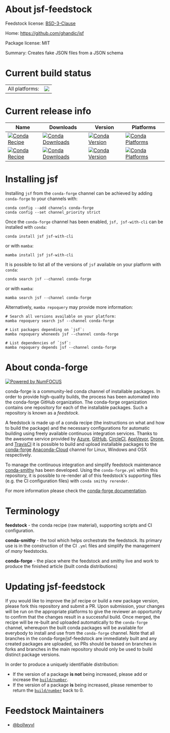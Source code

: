 About jsf-feedstock
===================

Feedstock license: [BSD-3-Clause](https://github.com/conda-forge/jsf-feedstock/blob/main/LICENSE.txt)

Home: https://github.com/ghandic/jsf

Package license: MIT

Summary: Creates fake JSON files from a JSON schema

Current build status
====================


<table><tr><td>All platforms:</td>
    <td>
      <a href="https://dev.azure.com/conda-forge/feedstock-builds/_build/latest?definitionId=17758&branchName=main">
        <img src="https://dev.azure.com/conda-forge/feedstock-builds/_apis/build/status/jsf-feedstock?branchName=main">
      </a>
    </td>
  </tr>
</table>

Current release info
====================

| Name | Downloads | Version | Platforms |
| --- | --- | --- | --- |
| [![Conda Recipe](https://img.shields.io/badge/recipe-jsf-green.svg)](https://anaconda.org/conda-forge/jsf) | [![Conda Downloads](https://img.shields.io/conda/dn/conda-forge/jsf.svg)](https://anaconda.org/conda-forge/jsf) | [![Conda Version](https://img.shields.io/conda/vn/conda-forge/jsf.svg)](https://anaconda.org/conda-forge/jsf) | [![Conda Platforms](https://img.shields.io/conda/pn/conda-forge/jsf.svg)](https://anaconda.org/conda-forge/jsf) |
| [![Conda Recipe](https://img.shields.io/badge/recipe-jsf--with--cli-green.svg)](https://anaconda.org/conda-forge/jsf-with-cli) | [![Conda Downloads](https://img.shields.io/conda/dn/conda-forge/jsf-with-cli.svg)](https://anaconda.org/conda-forge/jsf-with-cli) | [![Conda Version](https://img.shields.io/conda/vn/conda-forge/jsf-with-cli.svg)](https://anaconda.org/conda-forge/jsf-with-cli) | [![Conda Platforms](https://img.shields.io/conda/pn/conda-forge/jsf-with-cli.svg)](https://anaconda.org/conda-forge/jsf-with-cli) |

Installing jsf
==============

Installing `jsf` from the `conda-forge` channel can be achieved by adding `conda-forge` to your channels with:

```
conda config --add channels conda-forge
conda config --set channel_priority strict
```

Once the `conda-forge` channel has been enabled, `jsf, jsf-with-cli` can be installed with `conda`:

```
conda install jsf jsf-with-cli
```

or with `mamba`:

```
mamba install jsf jsf-with-cli
```

It is possible to list all of the versions of `jsf` available on your platform with `conda`:

```
conda search jsf --channel conda-forge
```

or with `mamba`:

```
mamba search jsf --channel conda-forge
```

Alternatively, `mamba repoquery` may provide more information:

```
# Search all versions available on your platform:
mamba repoquery search jsf --channel conda-forge

# List packages depending on `jsf`:
mamba repoquery whoneeds jsf --channel conda-forge

# List dependencies of `jsf`:
mamba repoquery depends jsf --channel conda-forge
```


About conda-forge
=================

[![Powered by
NumFOCUS](https://img.shields.io/badge/powered%20by-NumFOCUS-orange.svg?style=flat&colorA=E1523D&colorB=007D8A)](https://numfocus.org)

conda-forge is a community-led conda channel of installable packages.
In order to provide high-quality builds, the process has been automated into the
conda-forge GitHub organization. The conda-forge organization contains one repository
for each of the installable packages. Such a repository is known as a *feedstock*.

A feedstock is made up of a conda recipe (the instructions on what and how to build
the package) and the necessary configurations for automatic building using freely
available continuous integration services. Thanks to the awesome service provided by
[Azure](https://azure.microsoft.com/en-us/services/devops/), [GitHub](https://github.com/),
[CircleCI](https://circleci.com/), [AppVeyor](https://www.appveyor.com/),
[Drone](https://cloud.drone.io/welcome), and [TravisCI](https://travis-ci.com/)
it is possible to build and upload installable packages to the
[conda-forge](https://anaconda.org/conda-forge) [Anaconda-Cloud](https://anaconda.org/)
channel for Linux, Windows and OSX respectively.

To manage the continuous integration and simplify feedstock maintenance
[conda-smithy](https://github.com/conda-forge/conda-smithy) has been developed.
Using the ``conda-forge.yml`` within this repository, it is possible to re-render all of
this feedstock's supporting files (e.g. the CI configuration files) with ``conda smithy rerender``.

For more information please check the [conda-forge documentation](https://conda-forge.org/docs/).

Terminology
===========

**feedstock** - the conda recipe (raw material), supporting scripts and CI configuration.

**conda-smithy** - the tool which helps orchestrate the feedstock.
                   Its primary use is in the construction of the CI ``.yml`` files
                   and simplify the management of *many* feedstocks.

**conda-forge** - the place where the feedstock and smithy live and work to
                  produce the finished article (built conda distributions)


Updating jsf-feedstock
======================

If you would like to improve the jsf recipe or build a new
package version, please fork this repository and submit a PR. Upon submission,
your changes will be run on the appropriate platforms to give the reviewer an
opportunity to confirm that the changes result in a successful build. Once
merged, the recipe will be re-built and uploaded automatically to the
`conda-forge` channel, whereupon the built conda packages will be available for
everybody to install and use from the `conda-forge` channel.
Note that all branches in the conda-forge/jsf-feedstock are
immediately built and any created packages are uploaded, so PRs should be based
on branches in forks and branches in the main repository should only be used to
build distinct package versions.

In order to produce a uniquely identifiable distribution:
 * If the version of a package **is not** being increased, please add or increase
   the [``build/number``](https://docs.conda.io/projects/conda-build/en/latest/resources/define-metadata.html#build-number-and-string).
 * If the version of a package **is** being increased, please remember to return
   the [``build/number``](https://docs.conda.io/projects/conda-build/en/latest/resources/define-metadata.html#build-number-and-string)
   back to 0.

Feedstock Maintainers
=====================

* [@bollwyvl](https://github.com/bollwyvl/)

